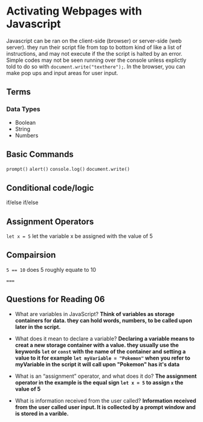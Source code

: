 # Activating Webpages with Javascript

Javascript can be ran on the client-side (browser) or server-side (web server). they run their script file from top to bottom kind of like a list of instructions, and may not execute if the the script is halted by an error. Simple codes may not be seen running over the console unless explictly told to do so with ``document.write("texthere");``. In the browser, you can make pop ups and input areas for user input. 

## Terms

### Data Types

* Boolean
* String
* Numbers

## Basic Commands

`prompt()`
`alert()`
`console.log()`
`document.write()`

## Conditional code/logic

if/else if/else

## Assignment Operators

`let x = 5` let the variable x be assigned with the value of 5 

## Compairsion

`5 == 10` does 5 roughly equate to 10

`===`


## Questions for Reading 06

* What are variables in JavaScript? **Think of variables as storage containers for data. they can hold words, numbers, to be called upon later in the script.**

* What does it mean to declare a variable? **Declaring a variable means to creat a new storage container with a value. they usually use the keywords `let` or `const` with the name of the container and setting a value to it for example ``let myVariable = "Pokemon"`` when you refer to myVariable in the script it will call upon "Pokemon" has it's data**

* What is an “assignment” operator, and what does it do? **The assignment operator in the example is the equal sign ``let x = 5`` to assign `x` the value of 5**

* What is information received from the user called? **Information received from the user called user input. It is collected by a prompt window and is stored in a varible.**
